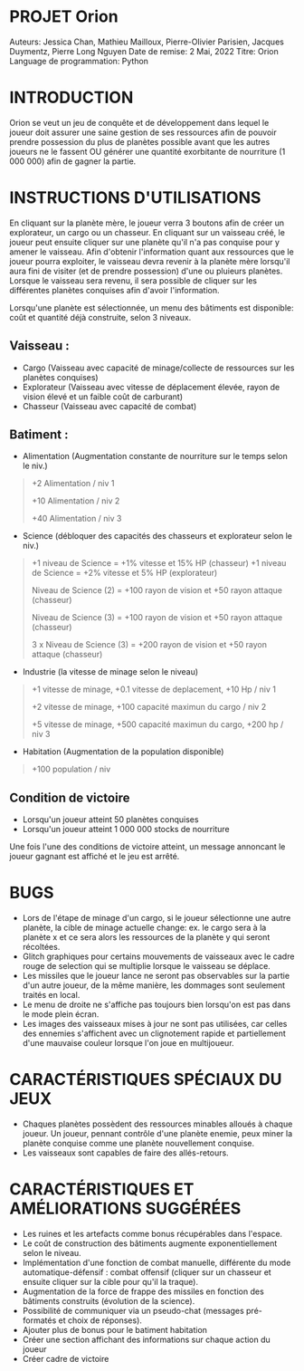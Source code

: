PROJET Orion
============

Auteurs: Jessica Chan, Mathieu Mailloux, Pierre-Olivier Parisien, Jacques Duymentz, Pierre Long Nguyen
Date de remise: 2 Mai, 2022
Titre: Orion
Language de programmation: Python


INTRODUCTION
============

Orion se veut un jeu de conquête et de développement dans lequel le joueur doit assurer une saine gestion de ses ressources afin de pouvoir prendre possession du plus de planètes possible avant que les autres joueurs ne le fassent OU générer une quantité exorbitante de nourriture (1 000 000) afin de gagner la partie.

INSTRUCTIONS D'UTILISATIONS
===========================

En cliquant sur la planète mère, le joueur verra 3 boutons afin de créer un explorateur, un cargo ou un chasseur.
En cliquant sur un vaisseau créé, le joueur peut ensuite cliquer sur une planète qu'il n'a pas conquise pour y amener le vaisseau. Afin d'obtenir l'information quant aux ressources que le joueur pourra exploiter, le vaisseau devra revenir à la planète mère lorsqu'il aura fini de visiter (et de prendre possession) d'une ou pluieurs planètes. Lorsque le vaisseau sera revenu, il sera possible de cliquer sur les différentes planètes conquises afin d'avoir l'information. 

Lorsqu'une planète est sélectionnée, un menu des bâtiments est disponible: coût et quantité déjà construite, selon 3 niveaux.

## Vaisseau :   
- Cargo (Vaisseau avec capacité de minage/collecte de ressources sur les planètes conquises)
- Explorateur (Vaisseau avec vitesse de déplacement élevée, rayon de vision élevé et un faible coût de carburant)
- Chasseur (Vaisseau avec capacité de combat)

## Batiment : 
- Alimentation (Augmentation constante de nourriture sur le temps selon le niv.)
>  +2 Alimentation / niv 1
> 
> +10 Alimentation / niv 2
> 
> +40 Alimentation / niv 3
- Science (débloquer des capacités des chasseurs et explorateur selon le niv.) 
> +1 niveau de Science = +1% vitesse et 15% HP (chasseur)
> +1 niveau de Science = +2% vitesse et 5% HP (explorateur)
> 
> Niveau de Science (2) = +100 rayon de vision et +50 rayon attaque (chasseur)
> 
> Niveau de Science (3) = +100 rayon de vision et +50 rayon attaque (chasseur)
> 
> 3 x Niveau de Science (3) = +200 rayon de vision et +50 rayon attaque (chasseur)
  
- Industrie (la vitesse de minage selon le niveau)
> +1 vitesse de minage, +0.1 vitesse de deplacement, +10 Hp / niv 1
>
> +2 vitesse de minage, +100 capacité maximun du cargo / niv 2
> 
> +5 vitesse de minage, +500 capacité maximun du cargo, +200 hp / niv 3

- Habitation (Augmentation de la population disponible)
> +100 population / niv 

## Condition de victoire
- Lorsqu'un joueur atteint 50 planètes conquises
- Lorsqu'un joueur atteint 1 000 000 stocks de nourriture 

Une fois l'une des conditions de victoire atteint, un message annoncant le joueur gagnant est affiché et le jeu est arrêté.

BUGS
====

- Lors de l'étape de minage d'un cargo, si le joueur sélectionne une autre planète, la cible de minage actuelle change: ex. le cargo sera à la planète x et ce sera alors les ressources de la planète y qui seront récoltées.
- Glitch graphiques pour certains mouvements de vaisseaux avec le cadre rouge de selection qui se multiplie lorsque le vaisseau se déplace.
- Les missiles que le joueur lance ne seront pas observables sur la partie d'un autre joueur, de la même manière, les dommages sont seulement traités en local. 
- Le menu de droite ne s'affiche pas toujours bien lorsqu'on est pas dans le mode plein écran.
- Les images des vaisseaux mises à jour ne sont pas utilisées, car celles des ennemies s'affichent avec un clignotement rapide et partiellement d'une mauvaise couleur lorsque l'on joue en multijoueur.

CARACTÉRISTIQUES SPÉCIAUX DU JEUX
===========================================
- Chaques planètes possèdent des ressources minables alloués à chaque joueur. Un joueur, pennant contrôle d'une planète enemie, peux miner la planète conquise comme une planète nouvellement conquise.
- Les vaisseaux sont capables de faire des allés-retours.



CARACTÉRISTIQUES ET AMÉLIORATIONS SUGGÉRÉES
===========================================

- Les ruines et les artefacts comme bonus récupérables dans l'espace.
- Le coût de construction des bâtiments augmente exponentiellement selon le niveau. 
- Implémentation d'une fonction de combat manuelle, différente du mode automatique-défensif : combat offensif (cliquer sur un chasseur et ensuite cliquer sur la cible pour qu'il la traque).
- Augmentation de la force de frappe des missiles en fonction des bâtiments construits (évolution de la science).
- Possibilité de communiquer via un pseudo-chat (messages pré-formatés et choix de réponses).
- Ajouter plus de bonus pour le batiment habitation
- Créer une section affichant des informations sur chaque action du joueur
- Créer cadre de victoire